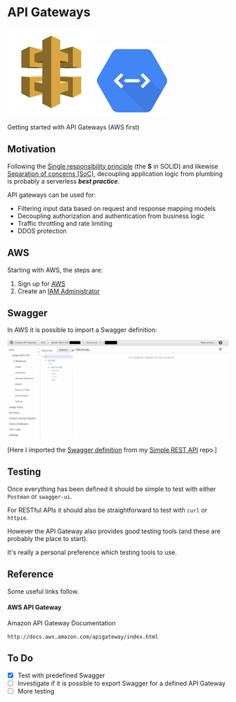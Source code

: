# API Gateways

![API GAteway](images/ApplicationServices_AmazonAPIGateway.svg) ![Cloud Endpoint](images/Cloud_Endpoints.svg)

Getting started with API Gateways (AWS first)

## Motivation

Following the [Single responsibility principle](http://en.wikipedia.org/wiki/Single_responsibility_principle)
(the __S__ in SOLID) and likewise [Separation of concerns (SoC)](http://en.wikipedia.org/wiki/Separation_of_concerns),
decoupling application logic from plumbing is probably a serverless ___best practice___.

API gateways can be used for:

* Filtering input data based on request and response mapping models
* Decoupling authorization and authentication from business logic
* Traffic throttling and rate limiting
* DDOS protection

## AWS

Starting with AWS, the steps are:

1. Sign up for [AWS](http://aws.amazon.com/)
2. Create an [IAM Administrator](http://docs.aws.amazon.com/IAM/latest/UserGuide/getting-started_create-admin-group.html)

## Swagger

In AWS it is possible to import a Swagger definition:

![Swagger imported](images/Swagger_imported.png)

[Here I imported the [Swagger definition](swagger.json) from my [Simple REST API](http://github.com/mramshaw/Simple-REST-API) repo.]

## Testing

Once everything has been defined it should be simple to test with either `Postman` or `swagger-ui`.

For RESTful APIs it should also be straightforward to test with `curl` or `httpie`.

However the API Gateway also provides good testing tools (and these are probably the place to start).

It's really a personal preference which testing tools to use.

## Reference

Some useful links follow.

#### AWS API Gateway

Amazon API Gateway Documentation

    http://docs.aws.amazon.com/apigateway/index.html

## To Do

- [x] Test with predefined Swagger
- [ ] Investigate if it is possible to export Swagger for a defined API Gateway
- [ ] More testing
